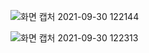 ![화면 캡처 2021-09-30 122144](https://user-images.githubusercontent.com/16078263/135381640-84ea0646-4664-4837-b683-e4ff327ce3b7.png)

![화면 캡처 2021-09-30 122313](https://user-images.githubusercontent.com/16078263/135381566-a154aafa-f2f1-4ad7-a445-53141bd44032.png)
